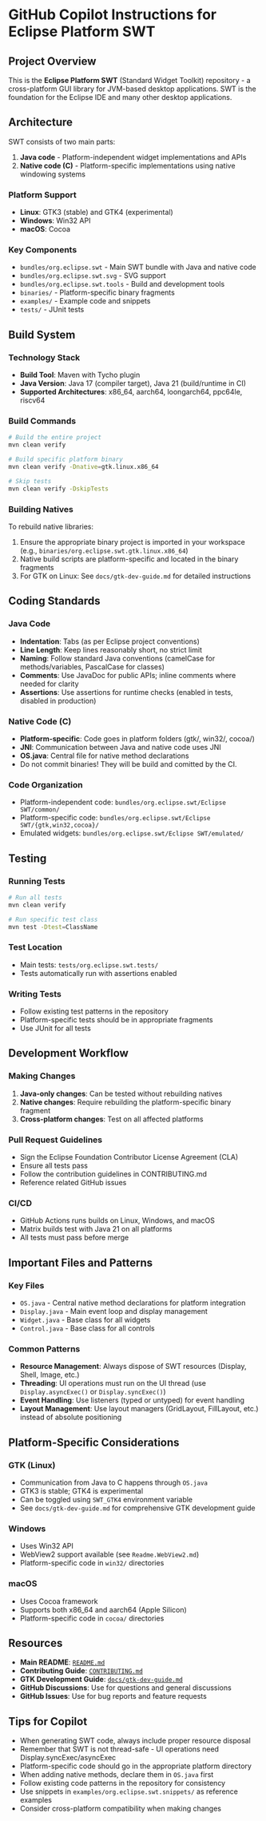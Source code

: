 # GitHub Copilot Instructions for Eclipse Platform SWT

## Project Overview

This is the **Eclipse Platform SWT** (Standard Widget Toolkit) repository - a cross-platform GUI library for JVM-based desktop applications. SWT is the foundation for the Eclipse IDE and many other desktop applications.

## Architecture

SWT consists of two main parts:
1. **Java code** - Platform-independent widget implementations and APIs
2. **Native code (C)** - Platform-specific implementations using native windowing systems

### Platform Support
- **Linux**: GTK3 (stable) and GTK4 (experimental)
- **Windows**: Win32 API
- **macOS**: Cocoa

### Key Components
- `bundles/org.eclipse.swt` - Main SWT bundle with Java and native code
- `bundles/org.eclipse.swt.svg` - SVG support
- `bundles/org.eclipse.swt.tools` - Build and development tools
- `binaries/` - Platform-specific binary fragments
- `examples/` - Example code and snippets
- `tests/` - JUnit tests

## Build System

### Technology Stack
- **Build Tool**: Maven with Tycho plugin
- **Java Version**: Java 17 (compiler target), Java 21 (build/runtime in CI)
- **Supported Architectures**: x86_64, aarch64, loongarch64, ppc64le, riscv64

### Build Commands
```bash
# Build the entire project
mvn clean verify

# Build specific platform binary
mvn clean verify -Dnative=gtk.linux.x86_64

# Skip tests
mvn clean verify -DskipTests
```

### Building Natives
To rebuild native libraries:
1. Ensure the appropriate binary project is imported in your workspace (e.g., `binaries/org.eclipse.swt.gtk.linux.x86_64`)
2. Native build scripts are platform-specific and located in the binary fragments
3. For GTK on Linux: See `docs/gtk-dev-guide.md` for detailed instructions

## Coding Standards

### Java Code
- **Indentation**: Tabs (as per Eclipse project conventions)
- **Line Length**: Keep lines reasonably short, no strict limit
- **Naming**: Follow standard Java conventions (camelCase for methods/variables, PascalCase for classes)
- **Comments**: Use JavaDoc for public APIs; inline comments where needed for clarity
- **Assertions**: Use assertions for runtime checks (enabled in tests, disabled in production)

### Native Code (C)
- **Platform-specific**: Code goes in platform folders (gtk/, win32/, cocoa/)
- **JNI**: Communication between Java and native code uses JNI
- **OS.java**: Central file for native method declarations
- Do not commit binaries! They will be build and comitted by the CI.

### Code Organization
- Platform-independent code: `bundles/org.eclipse.swt/Eclipse SWT/common/`
- Platform-specific code: `bundles/org.eclipse.swt/Eclipse SWT/{gtk,win32,cocoa}/`
- Emulated widgets: `bundles/org.eclipse.swt/Eclipse SWT/emulated/`

## Testing

### Running Tests
```bash
# Run all tests
mvn clean verify

# Run specific test class
mvn test -Dtest=ClassName
```

### Test Location
- Main tests: `tests/org.eclipse.swt.tests/`
- Tests automatically run with assertions enabled

### Writing Tests
- Follow existing test patterns in the repository
- Platform-specific tests should be in appropriate fragments
- Use JUnit for all tests

## Development Workflow

### Making Changes

1. **Java-only changes**: Can be tested without rebuilding natives
2. **Native changes**: Require rebuilding the platform-specific binary fragment
3. **Cross-platform changes**: Test on all affected platforms

### Pull Request Guidelines
- Sign the Eclipse Foundation Contributor License Agreement (CLA)
- Ensure all tests pass
- Follow the contribution guidelines in CONTRIBUTING.md
- Reference related GitHub issues

### CI/CD
- GitHub Actions runs builds on Linux, Windows, and macOS
- Matrix builds test with Java 21 on all platforms
- All tests must pass before merge

## Important Files and Patterns

### Key Files
- `OS.java` - Central native method declarations for platform integration
- `Display.java` - Main event loop and display management
- `Widget.java` - Base class for all widgets
- `Control.java` - Base class for all controls

### Common Patterns
- **Resource Management**: Always dispose of SWT resources (Display, Shell, Image, etc.)
- **Threading**: UI operations must run on the UI thread (use `Display.asyncExec()` or `Display.syncExec()`)
- **Event Handling**: Use listeners (typed or untyped) for event handling
- **Layout Management**: Use layout managers (GridLayout, FillLayout, etc.) instead of absolute positioning

## Platform-Specific Considerations

### GTK (Linux)
- Communication from Java to C happens through `OS.java`
- GTK3 is stable; GTK4 is experimental
- Can be toggled using `SWT_GTK4` environment variable
- See `docs/gtk-dev-guide.md` for comprehensive GTK development guide

### Windows
- Uses Win32 API
- WebView2 support available (see `Readme.WebView2.md`)
- Platform-specific code in `win32/` directories

### macOS
- Uses Cocoa framework
- Supports both x86_64 and aarch64 (Apple Silicon)
- Platform-specific code in `cocoa/` directories

## Resources

- **Main README**: [`README.md`](../README.md)
- **Contributing Guide**: [`CONTRIBUTING.md`](../CONTRIBUTING.md)
- **GTK Development Guide**: [`docs/gtk-dev-guide.md`](../docs/gtk-dev-guide.md)
- **GitHub Discussions**: Use for questions and general discussions
- **GitHub Issues**: Use for bug reports and feature requests

## Tips for Copilot

- When generating SWT code, always include proper resource disposal
- Remember that SWT is not thread-safe - UI operations need Display.syncExec/asyncExec
- Platform-specific code should go in the appropriate platform directory
- When adding native methods, declare them in `OS.java` first
- Follow existing code patterns in the repository for consistency
- Use snippets in `examples/org.eclipse.swt.snippets/` as reference examples
- Consider cross-platform compatibility when making changes
